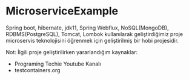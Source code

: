 # MicroserviceExample

Spring boot, hibernate, jdk11, Spring Webflux, NoSQL(MongoDB), RDBMS(PostgreSQL), Tomcat, Lombok kullanılarak geliştirdiğimiz proje microservis teknolojisini öğrenmek için geliştirilmiş bir  hobi projesidir.

Not: İlgili proje geliştirilirken yararlandığım kaynaklar:
* Programing Techie Youtube Kanalı
* testcontainers.org

